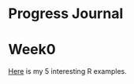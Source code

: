 # Progress Journal

# Week0

[Here](fall20-Mhakanekiz/files/HW0.htmml) is my 5 interesting R examples.
